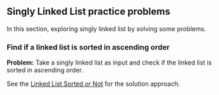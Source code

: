 ## Singly Linked List practice problems

In this section, exploring singly linked list by solving some problems.


### Find if a linked list is sorted in ascending order
**Problem:** Take a singly linked list as input and check if the linked list is sorted in ascending order.

See the [Linked List Sorted or Not](linked-list-is-sorted.cpp) for the solution approach.